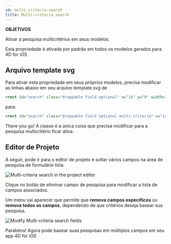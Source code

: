 ```yaml
---
id: multi-criteria-search
title: Multi-criteria search
---
```



<div class = "objectives"> 

**OBJETIVOS**

Ativar a pesquisa multicritérios em seus modelos.</div> 

Esta propriedade é ativada por padrão em todos os modelos gerados para 4D for iOS

## Arquivo template svg

Para ativar esta propriedade em seus próprios modelos, precisa modificar as linhas abaixo em seu arquivo template.svg de

```xml
<rect id="search" class="droppable field optional" x="14" y="0" width="238" height="30" stroke-dasharray="5,2" ios:type="0,1,2,4,8,9,11,25,35" ios:bind="searchableField"/>

```

para:

```xml
<rect id="search" class="droppable field optional multi-criteria" x="14" y="0" width="238" height="30" stroke-dasharray="5,2" ios:type="0,1,2,4,8,9,11,25,35" ios:bind="searchableField"/>

```

There you go! A classe é a única coisa que precisa modificar para a pesquisa multicritério ficar ativa.

## Editor de Projeto

A seguir, pode ir para o editor de projeto e soltar vários campos na área de pesquisa de formulário lista.

![Multi-criteria search in the project editor](assets/en/multi-criteria-search/multi-criteria-search-forms-section.png)

Clique no botão de eliminar campo de pesquisa para modificar a lista de campos associados.

Um menu vai aparecer que permite que **remova campos especificos** ou **remova todos os campos**, dependendo de que critérios deseja basear sua pesquisa.

![Modify Multi-criteria search fields](assets/en/multi-criteria-search/multi-criteria-search-forms-section-remove-fields.png)

Parabéns! Agora pode basear suas pesquisas em múltiplos campos em seu app 4D for iOS